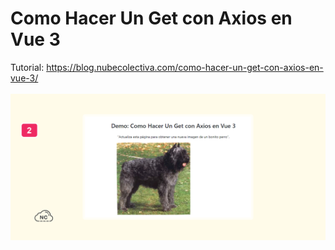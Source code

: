 # Como Hacer Un Get con Axios en Vue 3 
Tutorial: https://blog.nubecolectiva.com/como-hacer-un-get-con-axios-en-vue-3/ 
<br><br>
![Como Hacer Un Get con Axios en Vue 3 ](https://raw.githubusercontent.com/collectivecloudperu/hacer-get-con-axios-en-vue3/main/consumiendo-una-api-mediante-get-en-axios-y-vue3.png)
